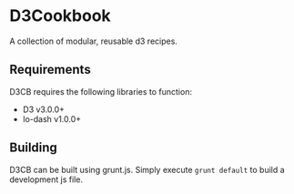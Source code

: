 D3Cookbook
==========

A collection of modular, reusable d3 recipes.

Requirements
------------

D3CB requires the following libraries to function:
* D3 v3.0.0+
* lo-dash v1.0.0+

Building
--------

D3CB can be built using grunt.js.
Simply execute `grunt default` to build a development js file.
